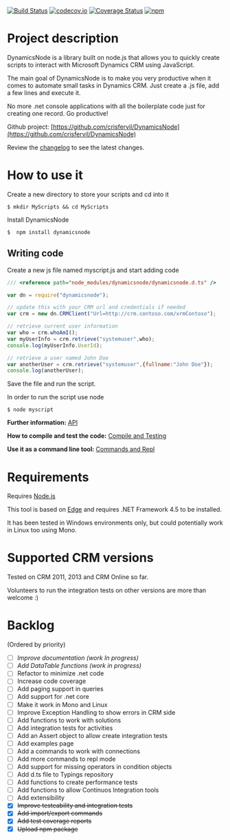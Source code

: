 [![Build Status](https://travis-ci.org/crisfervil/DynamicsNode.svg?branch=master)](https://travis-ci.org/crisfervil/DynamicsNode) [![codecov.io](https://codecov.io/github/crisfervil/DynamicsNode/coverage.svg?branch=master)](https://codecov.io/github/crisfervil/DynamicsNode?branch=master) [![Coverage Status](https://coveralls.io/repos/github/crisfervil/DynamicsNode/badge.svg?branch=master)](https://coveralls.io/github/crisfervil/DynamicsNode?branch=master) [![npm](https://img.shields.io/npm/v/dynamicsnode.svg)](https://www.npmjs.com/package/dynamicsnode)
# Project description

DynamicsNode is a library built on node.js that allows you to quickly create scripts to interact with Microsoft Dynamics CRM using JavaScript.

The main goal of DynamicsNode is to make you very productive when it comes to automate small tasks in Dynamics CRM. Just create a .js file, add a few lines and execute it.

No more .net console applications with all the boilerplate code just for creating one record. Go productive!

Github project: [https://github.com/crisfervil/DynamicsNode](https://github.com/crisfervil/DynamicsNode)

Review the [changelog](//github.com/crisfervil/DynamicsNode/blob/master/changelog.md) to see the latest changes.

# How to use it
Create a new directory to store your scripts and cd into it

```
$ mkdir MyScripts && cd MyScripts
```

Install DynamicsNode
```
$  npm install dynamicsnode
```
## Writing code

Create a new js file named myscript.js and start adding code

``` javascript
/// <reference path="node_modules/dynamicsnode/dynamicsnode.d.ts" />

var dn = require("dynamicsnode");

// update this with your CRM url and credentials if needed
var crm = new dn.CRMClient("Url=http://crm.contoso.com/xrmContoso"); 

// retrieve current user information
var who = crm.whoAmI();
var myUserInfo = crm.retrieve("systemuser",who);
console.log(myUserInfo.UserId);

// retrieve a user named John Doe
var anotherUser = crm.retrieve("systemuser",{fullname:"John Doe"});
console.log(anotherUser);

```

Save the file and run the script.

In order to run the script use node
```
$ node myscript
```

**Further information:** [API](//dynamicsnode.js.org/classes.list.html)

**How to compile and test the code:** [Compile and Testing](//dynamicsnode.js.org/tutorial-CompileAndTesting.html)

**Use it as a command line tool:** [Commands and Repl](//dynamicsnode.js.org/tutorial-CommandsAndRepl.html)


# Requirements
Requires [Node.js](//nodejs.org)

This tool is based on [Edge](//github.com/tjanczuk/edge) and requires .NET Framework 4.5 to be installed.

It has been tested in Windows environments only, but could potentially work in Linux too using Mono.

# Supported CRM versions
Tested on CRM 2011, 2013 and CRM Online so far.

Volunteers to run the integration tests on other versions are more than welcome :)


# Backlog
(Ordered by priority)

* [ ] *Improve documentation (work In progress)*
* [ ] *Add DataTable functions (work in progress)*
* [ ] Refactor to minimize .net code
* [ ] Increase code coverage
* [ ] Add paging support in queries
* [ ] Add support for .net core
* [ ] Make it work in Mono and Linux
* [ ] Improve Exception Handling to show errors in CRM side
* [ ] Add functions to work with solutions
* [ ] Add integration tests for activities
* [ ] Add an Assert object to allow create integration tests
* [ ] Add examples page
* [ ] Add a commands to work with connections
* [ ] Add more commands to repl mode
* [ ] Add support for missing operators in condition objects
* [ ] Add d.ts file to Typings repository 
* [ ] Add functions to create performance tests
* [ ] Add functions to allow Continuos Integration tools
* [ ] Add extensibility
* [x] ~~Improve testeability and integration tests~~
* [x] ~~Add import/export commands~~
* [x] ~~Add test coverage reports~~
* [x] ~~Upload npm package~~
